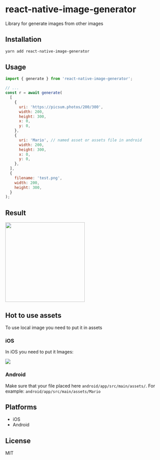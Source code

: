 # react-native-image-generator

Library for generate images from other images

## Installation

```sh
yarn add react-native-image-generator
```

## Usage

```js
import { generate } from 'react-native-image-generator';

// ...
const r = await generate(
  [
    {
      uri: 'https://picsum.photos/200/300',
      width: 200,
      height: 300,
      x: 0,
      y: 0,
    },
    {
      uri: 'Mario', // named asset or assets file in android
      width: 200,
      height: 300,
      x: 0,
      y: 0,
    },
  ],
  {
    filename: 'test.png',
    width: 200,
    height: 300,
  }
);
```

## Result

<img src="https://github.com/evgenusov/react-native-image-generator/blob/main/images/result.png?raw=true" width="250" />

## Hot to use assets

To use local image you need to put it in assets

### iOS

In iOS you need to put it Images:

<img src="https://github.com/evgenusov/react-native-image-generator/blob/main/images/xcode_assets.jpeg?raw=true"  />

### Android
Make sure that your file placed here `android/app/src/main/assets/`. For example:
`android/app/src/main/assets/Mario`


## Platforms

- iOS
- Android

## License

MIT
